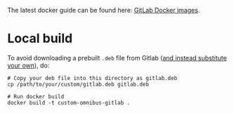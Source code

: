 The latest docker guide can be found here: [GitLab Docker images](/doc/docker/README.md).

# Local build

To avoid downloading a prebuilt `.deb` file from Gitlab
([and instead substitute your own](https://docs.gitlab.com/omnibus/build/prepare-build-environment.html)),
do:

```
# Copy your deb file into this directory as gitlab.deb
cp /path/to/your/custom/gitlab.deb gitlab.deb

# Run docker build
docker build -t custom-omnibus-gitlab .
```

